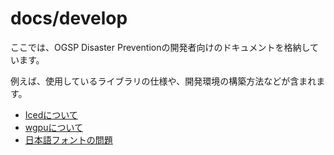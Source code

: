 # docs/develop

ここでは、OGSP Disaster Preventionの開発者向けのドキュメントを格納しています。

例えば、使用しているライブラリの仕様や、開発環境の構築方法などが含まれます。

- [Icedについて](./about-iced.md)
- [wgpuについて](./wgpu.md)
- [日本語フォントの問題](./iced-custom-font.md)